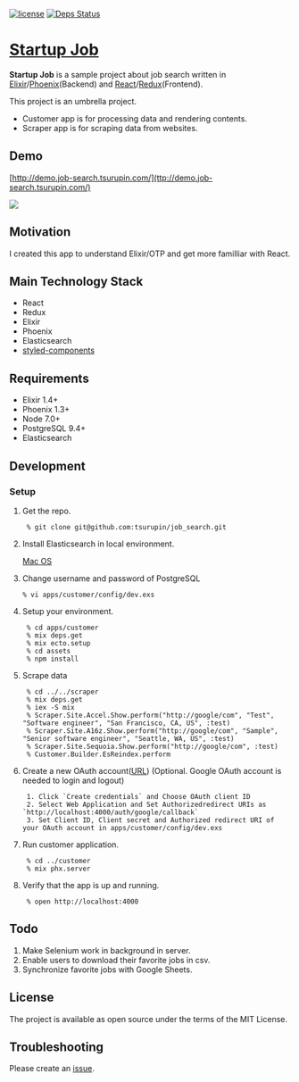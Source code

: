 [![license](https://img.shields.io/github/license/mashape/apistatus.svg)](https://github.com/tsurupin/job_search/blob/master/LICENSE)
[![Deps Status](https://beta.hexfaktor.org/badge/all/github/tsurupin/job_search.svg)](https://beta.hexfaktor.org/github/tsurupin/job_search)

# [Startup Job](http://demo.job-search.tsurupin.com/)


**Startup Job** is a sample project about job search written in [Elixir](http://elixir-lang.org/)/[Phoenix](http://www.phoenixframework.org/)(Backend) and [React](https://facebook.github.io/react/)/[Redux](http://redux.js.org/)(Frontend).
 
This project is an umbrella project.
 - Customer app is for processing data and rendering contents. 
 - Scraper app is for scraping data from websites.
 

Demo
-------
[http://demo.job-search.tsurupin.com/](ttp://demo.job-search.tsurupin.com/)

![](https://cloud.githubusercontent.com/assets/1782169/26284819/c05013f8-3df8-11e7-908b-3907c284aa92.gif)

Motivation
-------
I created this app to understand Elixir/OTP and get more familliar with React.

Main Technology Stack
-------
* React
* Redux
* Elixir
* Phoenix
* Elasticsearch
* [styled-components](https://styled-components.com/)


Requirements
-------
- Elixir 1.4+
- Phoenix 1.3+
- Node 7.0+
- PostgreSQL 9.4+
- Elasticsearch


Development
--------

### Setup
1. Get the repo.

        % git clone git@github.com:tsurupin/job_search.git
        
2. Install Elasticsearch in local environment.

   [Mac OS](https://chartio.com/resources/tutorials/how-to-install-elasticsearch-on-mac-os-x/)

3. Change username and password of PostgreSQL 

       % vi apps/customer/config/dev.exs
        
3. Setup your environment.

        % cd apps/customer
        % mix deps.get
        % mix ecto.setup
        % cd assets
        % npm install 
        
        
4. Scrape data 

        % cd ../../scraper         
        % mix deps.get 
        % iex -S mix
        % Scraper.Site.Accel.Show.perform("http://google/com", "Test", "Software engineer", "San Francisco, CA, US", :test)
        % Scraper.Site.A16z.Show.perform("http://google/com", "Sample", "Senior software engineer", "Seattle, WA, US", :test)
        % Scraper.Site.Sequoia.Show.perform("http://google/com", :test)
        % Customer.Builder.EsReindex.perform  
        
5. Create a new OAuth account([URL](https://console.developers.google.com/apis/credentials)) (Optional. Google OAuth account is needed to login and logout)

        1. Click `Create credentials` and Choose OAuth client ID
        2. Select Web Application and Set Authorizedredirect URIs as `http://localhost:4000/auth/google/callback`
        3. Set Client ID, Client secret and Authorized redirect URI of your OAuth account in apps/customer/config/dev.exs
        
        
6. Run customer application.

        % cd ../customer
        % mix phx.server

7. Verify that the app is up and running.

        % open http://localhost:4000

Todo
-------
 1. Make Selenium work in background in server.
 2. Enable users to download their favorite jobs in csv.
 3. Synchronize favorite jobs with Google Sheets.


License
-------
 The project is available as open source under the terms of the MIT License.


Troubleshooting
-------
 Please create an [issue](https://github.com/tsurupin/job_search/issues).